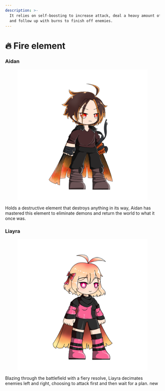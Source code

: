 ```yaml
---
description: >-
  It relies on self-boosting to increase attack, deal a heavy amount of damage,
  and follow up with burns to finish off enemies.
---
```


# 🔥 Fire element

### **Aidan**

<figure><img src="../../../.gitbook/assets/Fire_Male111.png" alt=""><figcaption></figcaption></figure>

Holds a destructive element that destroys anything in its way, Aidan has mastered this element to eliminate demons and return the world to what it once was.

### Liayra

<figure><img src="../../../.gitbook/assets/Fire_female.png" alt=""><figcaption></figcaption></figure>

Blazing through the battlefield with a fiery resolve, Liayra decimates enemies left and right, choosing to attack first and then wait for a plan. new
